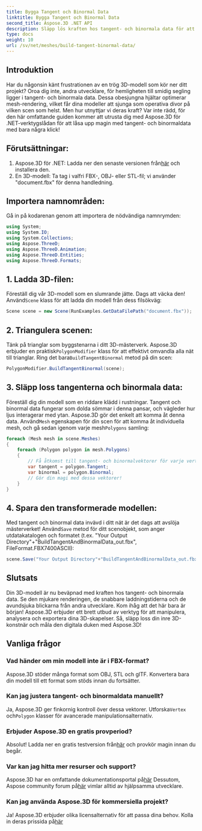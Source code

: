 ```yaml
---
title: Bygga Tangent och Binormal Data
linktitle: Bygga Tangent och Binormal Data
second_title: Aspose.3D .NET API
description: Släpp lös kraften hos tangent- och binormala data för att optimera dina 3D-modeller för smidigare rendering, snabbare laddningstider och högre prestanda.
type: docs
weight: 10
url: /sv/net/meshes/build-tangent-binormal-data/
---
```

## Introduktion
Har du någonsin känt frustrationen av en trög 3D-modell som kör ner ditt projekt? Oroa dig inte, andra utvecklare, för hemligheten till smidig segling ligger i tangent- och binormala data. Dessa obesjungna hjältar optimerar mesh-rendering, vilket får dina modeller att sjunga som operativa divor på vilken scen som helst. Men hur utnyttjar vi deras kraft? Var inte rädd, för den här omfattande guiden kommer att utrusta dig med Aspose.3D för .NET-verktygslådan för att låsa upp magin med tangent- och binormaldata med bara några klick!

## Förutsättningar:

1.  Aspose.3D för .NET: Ladda ner den senaste versionen från[här](https://releases.aspose.com/3d/net/) och installera den.
2. En 3D-modell: Ta tag i valfri FBX-, OBJ- eller STL-fil; vi använder "document.fbx" för denna handledning.

## Importera namnområden:

Gå in på kodarenan genom att importera de nödvändiga namnrymden:

```C#
using System;
using System.IO;
using System.Collections;
using Aspose.ThreeD;
using Aspose.ThreeD.Animation;
using Aspose.ThreeD.Entities;
using Aspose.ThreeD.Formats;
```

## 1. Ladda 3D-filen:

 Föreställ dig vår 3D-modell som en slumrande jätte. Dags att väcka den! Använd`Scene` klass för att ladda din modell från dess filsökväg:

```C#
Scene scene = new Scene(RunExamples.GetDataFilePath("document.fbx"));
```

## 2. Triangulera scenen:

Tänk på trianglar som byggstenarna i ditt 3D-mästerverk. Aspose.3D erbjuder en praktisk`PolygonModifier` klass för att effektivt omvandla alla nät till trianglar. Ring det bara`BuildTangentBinormal` metod på din scen:

```C#
PolygonModifier.BuildTangentBinormal(scene);
```

## 3. Släpp loss tangenterna och binormala data:

 Föreställ dig din modell som en riddare klädd i rustningar. Tangent och binormal data fungerar som dolda sömmar i denna pansar, och vägleder hur ljus interagerar med ytan. Aspose.3D gör det enkelt att komma åt denna data. Använd`Mesh` egenskapen för din scen för att komma åt individuella mesh, och gå sedan igenom varje mesh`Polygons` samling:

```C#
foreach (Mesh mesh in scene.Meshes)
{
    foreach (Polygon polygon in mesh.Polygons)
    {
        // Få åtkomst till tangent- och binormalvektorer för varje vertex
        var tangent = polygon.Tangent;
        var binormal = polygon.Binormal;
        // Gör din magi med dessa vektorer!
    }
}
```

## 4. Spara den transformerade modellen:

 Med tangent och binormal data invävd i ditt nät är det dags att avslöja mästerverket! Använd`Save` metod för ditt scenobjekt, som anger utdatakatalogen och formatet (t.ex. "Your Output Directory"+"BuildTangentAndBinormalData_out.fbx", FileFormat.FBX7400ASCII):

```C#
scene.Save("Your Output Directory"+"BuildTangentAndBinormalData_out.fbx", FileFormat.FBX7400ASCII);
```

## Slutsats
Din 3D-modell är nu beväpnad med kraften hos tangent- och binormala data. Se den mjukare renderingen, de snabbare laddningstiderna och de avundsjuka blickarna från andra utvecklare. Kom ihåg att det här bara är början! Aspose.3D erbjuder ett brett utbud av verktyg för att manipulera, analysera och exportera dina 3D-skapelser. Så, släpp loss din inre 3D-konstnär och måla den digitala duken med Aspose.3D!

## Vanliga frågor

### Vad händer om min modell inte är i FBX-format? 
Aspose.3D stöder många format som OBJ, STL och glTF. Konvertera bara din modell till ett format som stöds innan du fortsätter.
### Kan jag justera tangent- och binormaldata manuellt? 
 Ja, Aspose.3D ger finkornig kontroll över dessa vektorer. Utforska`Vertex` och`Polygon` klasser för avancerade manipulationsalternativ.
### Erbjuder Aspose.3D en gratis provperiod? 
 Absolut! Ladda ner en gratis testversion från[här](https://releases.aspose.com/3d/net/) och provkör magin innan du begår.
### Var kan jag hitta mer resurser och support? 
 Aspose.3D har en omfattande dokumentationsportal på[här](https://docs.aspose.com/3d/net/) Dessutom, Aspose community forum på[här](https://forum.aspose.com/) vimlar alltid av hjälpsamma utvecklare.
### Kan jag använda Aspose.3D för kommersiella projekt? 
 Ja! Aspose.3D erbjuder olika licensalternativ för att passa dina behov. Kolla in deras prissida på[här](https://purchase.aspose.com/buy)